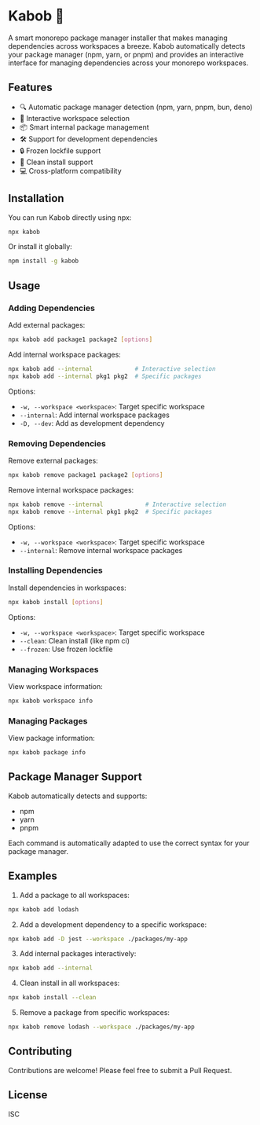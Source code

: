 # Kabob 🍖

A smart monorepo package manager installer that makes managing dependencies across workspaces a breeze. Kabob automatically detects your package manager (npm, yarn, or pnpm) and provides an interactive interface for managing dependencies across your monorepo workspaces.

## Features

- 🔍 Automatic package manager detection (npm, yarn, pnpm, bun, deno)
- 🎯 Interactive workspace selection
- 📦 Smart internal package management
- 🛠️ Support for development dependencies
- 🔒 Frozen lockfile support
- 🧹 Clean install support
- 💻 Cross-platform compatibility

## Installation

You can run Kabob directly using npx:

```bash
npx kabob
```

Or install it globally:

```bash
npm install -g kabob
```

## Usage

### Adding Dependencies

Add external packages:
```bash
npx kabob add package1 package2 [options]
```

Add internal workspace packages:
```bash
npx kabob add --internal            # Interactive selection
npx kabob add --internal pkg1 pkg2  # Specific packages
```

Options:
- `-w, --workspace <workspace>`: Target specific workspace
- `--internal`: Add internal workspace packages
- `-D, --dev`: Add as development dependency

### Removing Dependencies

Remove external packages:
```bash
npx kabob remove package1 package2 [options]
```

Remove internal workspace packages:
```bash
npx kabob remove --internal            # Interactive selection
npx kabob remove --internal pkg1 pkg2  # Specific packages
```

Options:
- `-w, --workspace <workspace>`: Target specific workspace
- `--internal`: Remove internal workspace packages

### Installing Dependencies

Install dependencies in workspaces:
```bash
npx kabob install [options]
```

Options:
- `-w, --workspace <workspace>`: Target specific workspace
- `--clean`: Clean install (like npm ci)
- `--frozen`: Use frozen lockfile

### Managing Workspaces

View workspace information:
```bash
npx kabob workspace info
```

### Managing Packages

View package information:
```bash
npx kabob package info
```

## Package Manager Support

Kabob automatically detects and supports:
- npm
- yarn
- pnpm

Each command is automatically adapted to use the correct syntax for your package manager.

## Examples

1. Add a package to all workspaces:
```bash
npx kabob add lodash
```

2. Add a development dependency to a specific workspace:
```bash
npx kabob add -D jest --workspace ./packages/my-app
```

3. Add internal packages interactively:
```bash
npx kabob add --internal
```

4. Clean install in all workspaces:
```bash
npx kabob install --clean
```

5. Remove a package from specific workspaces:
```bash
npx kabob remove lodash --workspace ./packages/my-app
```

## Contributing

Contributions are welcome! Please feel free to submit a Pull Request.

## License

ISC